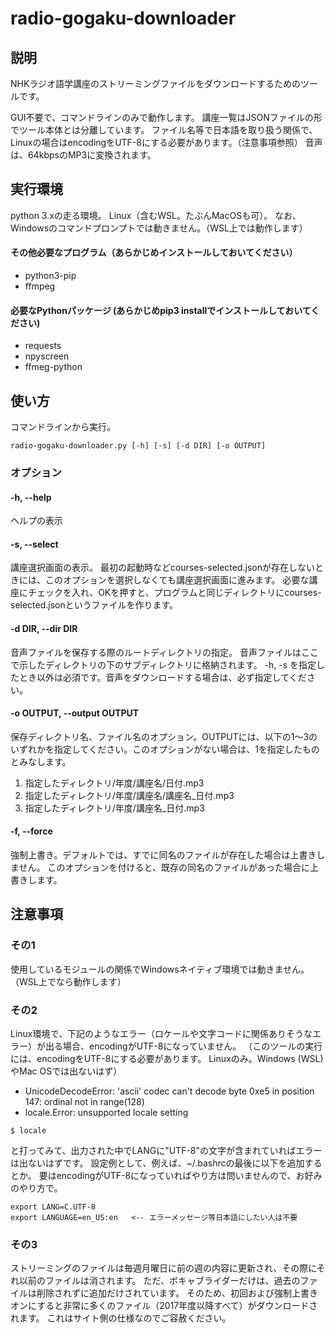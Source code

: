 # radio-gogaku-downloader

## 説明
NHKラジオ語学講座のストリーミングファイルをダウンロードするためのツールです。

GUI不要で、コマンドラインのみで動作します。
講座一覧はJSONファイルの形でツール本体とは分離しています。
ファイル名等で日本語を取り扱う関係で、Linuxの場合はencodingをUTF-8にする必要があります。（注意事項参照）
音声は、64kbpsのMP3に変換されます。

## 実行環境
python 3.xの走る環境。
Linux（含むWSL。たぶんMacOSも可）。
なお、Windowsのコマンドプロンプトでは動きません。（WSL上では動作します）

#### その他必要なプログラム（あらかじめインストールしておいてください）
- python3-pip
- ffmpeg

#### 必要なPythonパッケージ (あらかじめpip3 installでインストールしておいてください)
- requests
- npyscreen
- ffmeg-python

## 使い方
コマンドラインから実行。

    radio-gogaku-downloader.py [-h] [-s] [-d DIR] [-o OUTPUT]

### オプション

#### -h, --help
ヘルプの表示

#### -s, --select
講座選択画面の表示。
最初の起動時などcourses-selected.jsonが存在しないときには、このオプションを選択しなくても講座選択画面に進みます。
必要な講座にチェックを入れ、OKを押すと、プログラムと同じディレクトリにcourses-selected.jsonというファイルを作ります。

#### -d DIR, --dir DIR
音声ファイルを保存する際のルートディレクトリの指定。
音声ファイルはここで示したディレクトリの下のサブディレクトリに格納されます。
-h, -s を指定したとき以外は必須です。音声をダウンロードする場合は、必ず指定してください。

#### -o OUTPUT, --output OUTPUT
保存ディレクトリ名、ファイル名のオプション。OUTPUTには、以下の1～3のいずれかを指定してください。このオプションがない場合は、1を指定したものとみなします。

1. 指定したディレクトリ/年度/講座名/日付.mp3
1. 指定したディレクトリ/年度/講座名/講座名_日付.mp3
1. 指定したディレクトリ/年度/講座名_日付.mp3

#### -f, --force
強制上書き。デフォルトでは、すでに同名のファイルが存在した場合は上書きしません。
このオプションを付けると、既存の同名のファイルがあった場合に上書きします。

## 注意事項
### その1
使用しているモジュールの関係でWindowsネイティブ環境では動きません。（WSL上でなら動作します）

### その2
Linux環境で、下記のようなエラー（ロケールや文字コードに関係ありそうなエラー）が出る場合、encodingがUTF-8になっていません。
（このツールの実行には、encodingをUTF-8にする必要があります。 Linuxのみ。Windows (WSL)やMac OSでは出ないはず）

- UnicodeDecodeError: 'ascii' codec can't decode byte 0xe5 in position 147: ordinal not in range(128)
- locale.Error: unsupported locale setting

```
$ locale
```
と打ってみて、出力された中でLANGに"UTF-8"の文字が含まれていればエラーは出ないはずです。
設定例として、例えば、~/.bashrcの最後に以下を追加するとか。
要はencodingがUTF-8になっていればやり方は問いませんので、お好みのやり方で。
```
export LANG=C.UTF-8
export LANGUAGE=en_US:en   <-- エラーメッセージ等日本語にしたい人は不要
```

### その3
ストリーミングのファイルは毎週月曜日に前の週の内容に更新され、その際にそれ以前のファイルは消されます。
ただ、ボキャブライダーだけは、過去のファイルは削除されずに追加だけされています。
そのため、初回および強制上書きオンにすると非常に多くのファイル（2017年度以降すべて）がダウンロードされます。
これはサイト側の仕様なのでご容赦ください。
